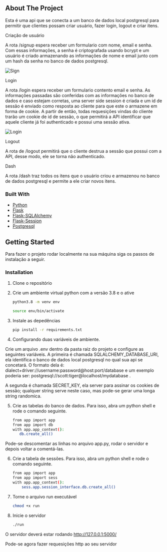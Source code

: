 ## About The Project
Esta é uma api que se conecta a um banco de dados local postgresql para permitir que clientes possam criar usuário, fazer login, logout e criar itens.

Criação de usuário

A rota /signup espera receber um formulario com nome, email e senha. Com essas informações, a senha é criptografada usando bcrypt e um usuário é criado armazenando as informações de nome e email junto com um hash da senha no banco de dados postgresql.

![Sign](https://i.ibb.co/gdr0YFm/signup.png)


Login

A rota /login espera receber um formulario contento email e senha. As informações passadas são conferidas com as informações no banco de dados e caso estejam corretas, uma server side session é criada e um id de sessão é enviado como resposta ao cliente para que este o armazene em forma de cookie. A partir de então, todas requesições vindas do cliente trarão um cookie de id de sessão, o que permitirá a API identificar que aquele cliente já foi authenticado e possui uma sessão ativa.

![Login](https://i.ibb.co/pJmrGYL/login.png)


Logout

A rota de /logout permitirá que o cliente destrua a sessão que possui com a API, desse modo, ele se torna não authenticado.

Dash

A rota /dash traz todos os itens que o usuário criou e armazenou no banco de dados postgresql e permite a ele criar novos itens.


### Built With
* [Python](https://www.python.org/)
* [Flask](https://flask.palletsprojects.com/)
* [Flask-SQLAlchemy](https://flask-sqlalchemy.palletsprojects.com/en/2.x/)
* [Flask-Session](https://flask-session.readthedocs.io/en/latest/)
* [Postgresql](https://www.postgresql.org/docs/current/index.html)

## Getting Started
Para fazer o projeto rodar localmente na sua máquina siga os passos de instalação a seguir.

### Installation

1. Clone o repositório

2. Crie um ambiente virtual python com a versão 3.8 e o ative
   ```sh
   python3.8 -m venv env
   ```

   ```sh
   source env/bin/activate
   ```

3. Instale as depedências
    ```sh
   pip install -r requirements.txt
   ```

4. Configurando duas variáveis de ambiente.

Crie um arquivo .env dentro da pasta raiz do projeto e configure as seguintes variáveis.
A primeira é chamada SQLALCHEMY_DATABASE_URI, ela identifica o banco de dados local postgresql no qual sua api se concetará. O formato dela é: dialect+driver://username:password@host:port/database e um exemplo poderia ser: postgresql://scott:tiger@localhost/mydatabase .

A segunda é chamada SECRET_KEY, ela server para assinar os cookies de sessão; qualquer string serve neste caso, mas pode-se gerar uma longa string randomica.

5. Crie as tabelas do banco de dados. Para isso, abra um python shell e rode o comando seguinte.
   ```sh
   from app import app
   from app import db
   with app.app_context():
      db.create_all()
   ```

Pode-se descomentar as linhas no arquivo app.py, rodar o servidor e depois voltar a comentá-las. 

6. Crie a tabela de sessões. Para isso, abra um python shell e rode o comando seguinte.
   ```sh
   from app import app
   from app import sess
   with app.app_context():
       sess.app.session_interface.db.create_all()
   ```

7. Torne o arquivo run executável
   ```sh
   chmod +x run
   ```

8. Inicie o servidor
   ```sh
   ./run
   ```

O servidor deverá estar rodando http://127.0.0.1:5000/

Pode-se agora fazer requesições http ao seu servidor

